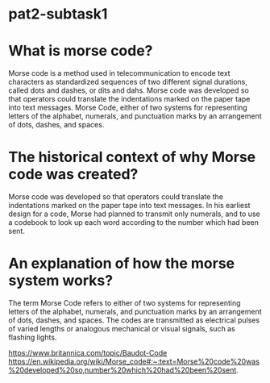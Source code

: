 # pat2-subtask1
# What is morse code?
Morse code is a method used in telecommunication to encode text characters as standardized sequences of two different signal durations, called dots and dashes, or dits and dahs.
Morse code was developed so that operators could translate the indentations marked on the paper tape into text messages. 
Morse Code, either of two systems for representing letters of the alphabet, numerals, and punctuation marks by an arrangement of dots, dashes, and spaces. 
# The historical context of why Morse code was created?
Morse code was developed so that operators could translate the indentations marked on the paper tape into text messages. In his earliest design for a code, Morse had planned to transmit only numerals, and to use a codebook to look up each word according to the number which had been sent.
# An explanation of how the morse system works?
The term Morse Code refers to either of two systems for representing letters of the alphabet, numerals, and punctuation marks by an arrangement of dots, dashes, and spaces. The codes are transmitted as electrical pulses of varied lengths or analogous mechanical or visual signals, such as flashing lights.







https://www.britannica.com/topic/Baudot-Code
https://en.wikipedia.org/wiki/Morse_code#:~:text=Morse%20code%20was%20developed%20so,number%20which%20had%20been%20sent.
